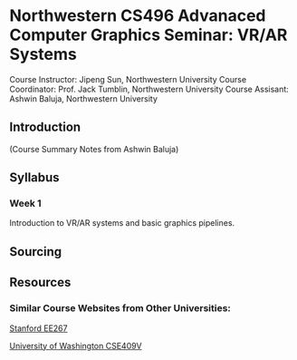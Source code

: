 # Northwestern CS496 Advanaced Computer Graphics Seminar: VR/AR Systems
Course Instructor: Jipeng Sun, Northwestern University
Course Coordinator: Prof. Jack Tumblin, Northwestern University
Course Assisant: Ashwin Baluja, Northwestern University

## Introduction
(Course Summary Notes from Ashwin Baluja)
## Syllabus

### Week 1
Introduction to VR/AR systems and basic graphics pipelines.
## Sourcing
## Resources
### Similar Course Websites from Other Universities:

[Stanford EE267](http://stanford.edu/class/ee267/syllabus.html)

[University of Washington CSE409V](https://courses.cs.washington.edu/courses/cse490v/20wi/#projects)
